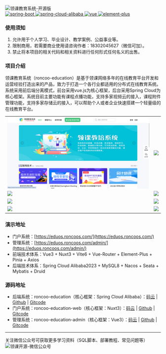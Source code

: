 <div>
    <img src="distribution/images/logo.jpg" alt="领课教育系统-开源版"/>
    <div>
        <a href="http://spring.io/projects/spring-boot">
            <img src="https://img.shields.io/badge/spring--boot-3.2.4-blue.svg" alt="spring-boot">
        </a>
        <a href="https://spring.io/projects/spring-cloud-alibaba">
            <img src="https://img.shields.io/badge/spring--cloud--alibaba-2023.0.1.0-blue.svg" alt="spring-cloud-alibaba">
        </a> 
        <a href="https://cn.vuejs.org/">
            <img src="https://img.shields.io/badge/vue-3.5.20-blue.svg" alt="vue">
        </a> 
        <a href="https://element-plus.org/">
            <img src="https://img.shields.io/badge/element--plus-2.9.9-blue.svg" alt="element-plus">
        </a> 
    </div>
</div>

### 使用须知

1. 允许用于个人学习、毕业设计、教学案例、公益事业等。
2. 限制商用，若需要商业使用请咨询作者：18302045627（微信可加）。
3. 禁止将本项目的相关代码和相关资料进行任何形式任何名义的出售。

### 项目介绍

领课教育系统（roncoo-education）是基于领课网络多年的在线教育平台开发和运营经验打造出来的产品，致力于打造一个各行业都适用的分布式在线教育系统。系统采用前后端分离模式，前台采用vue.js为核心框架，后台采用Spring
Cloud为核心框架。系统目前主要功能有课程点播功能，支持多家视频云的接入，课程附件管理功能，支持多家存储云的接入，可以帮助个人或者企业快速搭建一个轻量级的在线教育平台。

<table>
  <tr>
    <td><img src="distribution/images/web1.png"/></td>
    <td><img src="distribution/images/web2.png"/></td>
  </tr>
  <tr>
    <td><img src="distribution/images/web3.png"/></td>
    <td><img src="distribution/images/web4.png"/></td>
  </tr>
  <tr>
    <td><img src="distribution/images/admin1.png"/></td>
    <td><img src="distribution/images/admin2.png"/></td>
  </tr>
  <tr>
    <td><img src="distribution/images/admin3.png"/></td>
    <td><img src="distribution/images/admin4.png"/></td>
  </tr>
</table>

### 演示地址

* 门户系统：[https://eduos.roncoos.com/](https://eduos.roncoos.com/)
* 管理系统：[https://eduos.roncoos.com/admin/](https://eduos.roncoos.com/admin/)
* 前端技术体系：Vue3 + Nuxt3 + Vite6 + Vue-Router + Element-Plus + Pinia + Axios
* 后端技术体系：Spring Cloud Alibaba2023 + MySQL8 + Nacos + Seata + Mybatis + Druid

### 源码地址

* 后端系统：roncoo-education（核心框架：Spring Cloud Alibaba）：[码云](https://gitee.com/roncoocom/roncoo-education) | [Github](https://github.com/roncoo/roncoo-education) | [Gitcode](https://gitcode.com/roncoocom/roncoo-education)
* 门户系统：roncoo-education-web（核心框架：Nuxt3）：[码云](https://gitee.com/roncoocom/roncoo-education-web) | [Github](https://github.com/roncoo/roncoo-education-web) | [Gitcode](https://gitcode.com/roncoocom/roncoo-education-web)
* 管理系统：roncoo-education-admin（核心框架：Vue3）：[码云](https://gitee.com/roncoocom/roncoo-education-admin) | [Github](https://github.com/roncoo/roncoo-education-admin) | [Gitcode](https://gitcode.com/roncoocom/roncoo-education-admin)

---
<div>关注微信公众号可获取更多学习资料（SQL脚本、部署教程、常见问题等）</div>
<img src="distribution/images/gzh.png" alt="领课开源-微信公众号" width="600"/>
